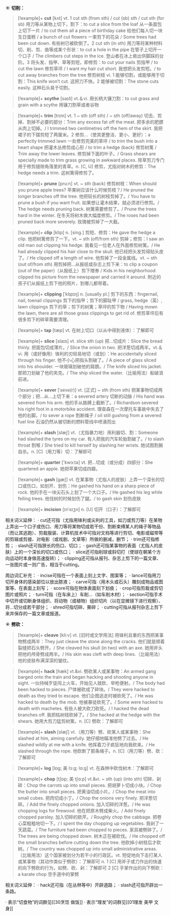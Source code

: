 ☀ <span class="category">**切削：**</span>
>[!example]+ <span class="vocabulary">**cut**</span> [kʌt] 
> <span class="definition">vt. 1 cut sth (from sth) / cut (sb) sth / cut sth (for sb) 用刀等从某物上切下，割下：</span>to cut a slice from the loaf 从一条面包上切下一片 / to cut them all a piece of birthday cake 给他们每人切一块生日蛋糕 / a bunch of cut flowers 一束剪下的花朵 / Some trees had been cut down. 有些树已被砍倒了。<span class="definition">2 cut sth (in sth) 用刀等将某种材料切、削、剪、凿等成某个形状：</span>to cut a hole in the pipe 在管子上切开一个口子 / The climbers cut steps in the ice. 登山者在冰上凿出供脚踩的台阶。<span class="definition">3 将头发、指甲、草等剪短，即修剪：</span>to cut your nails 剪指甲 / to cut the lawn 修剪草坪 / I want my hair cut short. 我想把头发剪短。/ to cut away branches from the tree 修剪树枝 <span class="definition">vi. 1 能够切割，或能够用于切割：</span>This knife won’t cut. 这把刀不快。<span class="definition">2 能够被切割：</span>The stone cuts easily. 这种石头易于切割。
            
>[!example]+ <span class="vocabulary">**scythe**</span> [saɪð]
> <span class="definition">vt.＆vi. 用长柄大镰刀割：</span>to cut grass and grain with a scythe 用镰刀割草或者谷物          

>[!example]+ <span class="vocabulary">**trim**</span> [trɪm]
> <span class="definition">vt. 1 ~ sth (off sth) / ~ sth (off/away) 切去、剪掉、割掉不必要的部分：</span>Trim any excess fat off the meat. 把多余的肥膘从肉上切掉。/ I trimmed two centimetres off the hem of the skirt. 我把裙子的下摆剪短了两厘米。<span class="definition">2 修剪…（使其更整洁、更小、更好）：</span>a perfectly trimmed lawn 一处修剪完美的草坪 / to trim the bush into a heart shape 把灌木丛修剪成心形 / to trim a hedge (back) 修剪树篱 / Trim away the lower leaves. 修剪掉下面的叶子。/ Grass shears are specially made to trim grass growing in awkward places. 除草剪刀专门用于修剪缝隙角落里的青草。<span class="definition">n. [C, U] 修剪，尤指对树木的修剪：</span>The hedge needs a trim. 这树篱得修剪了。
           
>[!example]+ <span class="vocabulary">**prune**</span> [pru:n]
> <span class="definition">vt. ~ sth (back) 修剪树枝：</span>When should you prune apple trees? 苹果树应该什么时候剪枝？/ He pruned the longer branches off the tree. 他把较长的树枝剪掉了。/ You have to prune a bush if you want fruit. 如果想让灌木结果，就必须进行修剪。/ The hedge needs pruning back. 树篱需要修剪了。/ Prune the trees hard in the winter. 在冬天将树木做大幅度修剪。/ The roses had been pruned back more severely. 玫瑰被剪掉了一大截。
           
>[!example]+ <span class="vocabulary">**clip**</span> [klɪp]
> <span class="definition">n. [sing.] 剪短、修剪：</span>He gave the hedge a clip. 他把树篱修剪了一下。<span class="definition">vt. ~ sth (off/from sth) 剪掉；修剪：</span>I saw an old man out clipping his hedge. 我看见一位老人在外面修剪树篱。/ He had already clipped his hair close to the skull. 他已经把头发剪得贴头皮了。/ He clipped off a length of wire. 他剪掉了一段金属线。<span class="definition">vt. ~ sth (out of/from sth) 用剪掉把…从报纸或杂志上剪下来：</span>to clip a coupon (out of the paper)（从报纸上）剪下赠券 / Kids in his neighborhood clipped his picture from the newspaper and carried it around. 附近的孩子们从报纸上剪下他的照片，到哪儿都带着。
           
>[!example]+ <span class="vocabulary">**clipping**</span> [ˈklɪpɪŋ]
> <span class="definition">n. [usually pl.] 剪下的东西：</span>fingernail, nail, toenail clippings 剪下的指甲；剪下的脚趾甲 / grass, hedge（英）, lawn clippings 剪下的草；剪下的树篱；草坪的剪下物 / Having mown the lawn, there are all those grass clippings to get rid of. 修剪草坪后有很多剪下的碎草需要清理。

>[!example]+ <span class="vocabulary">**tap**</span> [tæp] 
> <span class="definition">vt. 在树上切口（以从中得到液体）：</span>了解即可

>[!example]+ <span class="vocabulary">**slice**</span> [slaɪs] 
> <span class="definition">vt. slice sth (up) 把…切成片：</span>Slice the bread thinly. 把面包切成薄片。/ Slice the onion in two. 把洋葱切成两半。<span class="definition">vt.＆vi. 用（或好像用）锋利的刃轻易地切（或划）：</span>He accidentally sliced through his finger. 他不小心把指头割破了。/ A piece of glass sliced into his shoulder. 一块玻璃划破他的肩膀。/ The knife sliced his jacket. 那把刀划破了他的夹克。/ The ship sliced the water.（比喻用法）船破浪前进。

>[!example]+ <span class="vocabulary">**sever**</span> [ˈsevə(r)]
> <span class="definition">vt. [正式] ~ sth (from sth) 把某事物切成两个部分；把…从…上切下来：</span>a severed artery 切断的动脉 / His hand was severed from his arm. 他的手从胳膊上截断了。/ Richardson severed his right foot in a motorbike accident. 理查森在一次摩托车事故中失去了他的右脚。/ to sever a rope 割断绳子 / oil still gushing from a severed fuel line 石油仍然从被切断的燃料管线中喷涌而出
           
>[!example]+ <span class="vocabulary">**slash**</span> [slæʃ]
> <span class="definition">vt.（尤指暴力地）用利器切、割：</span>Someone had slashed the tyres on my car. 有人把我的汽车轮胎割破了。/ to slash throat 割喉 / She tried to kill herself by slashing her wrists. 她试图割腕自杀。<span class="definition">n. [C]（用刀等）切：</span>了解即可

>[!example]+ <span class="vocabulary">**quarter**</span> ['kwɔ:tə] 
> <span class="definition">vt. 把…切成（或分成）四部分：</span>She quartered an apple. 她把苹果切成四瓣。
           
>[!example]+ <span class="vocabulary">**gash**</span> [gæʃ]
> <span class="definition">vt. 在某事物（尤指人的皮肤）上弄一个深长的切口或伤口，如划开、划伤：</span>He gashed his hand on a sharp piece of rock. 他的手在一块尖石头上划了一个大口子。/ He gashed his leg while felling trees. 他伐树的时候划伤了腿。/ to gash skin 划伤皮肤
           
>[!example]+ <span class="vocabulary">**incision**</span> [ɪnˈsɪʒn]
> <span class="definition">n. [U] 切开（口子）：</span>了解即可

相关词义延伸：
· cut还可指（尤指用锋利或尖利的工具，如刀或剪刀等）在某物上弄出一个口子或伤口、用刀等将某物切成若干份、割断束缚某人的绳子等物品（而让其逃跑）、剪裁服装、计算机技术中可指对文档等进行剪切、电影或磁带等的剪辑或剪接、对电影（或戏剧、文章等）所做的删减，删节；
· trim还可指修剪；
· slash还可指狭长的伤口、切口；
· gash还可指某事物的表面（尤指人的皮肤）上的一个深长的切口或伤口；
· slice还可指削球或斜切打（使球在朝某个方向运动时本身做高速旋转）；
· clipping还可指从报刊、杂志上剪下的一篇文章、一张图片或一则广告，相当于cutting。

周边词汇补充：
· incise可指在一个表面上刻上文字、图案等；
· lance可指用刀切开身体的感染部位以放出脓液；
· carve可指（用木头或石头）雕刻成物品或图案等、在表面上刻写；
· score可指在物体表面刻下划痕；
· crop可指剪裁或剪切图片或照片；
· turn可指（在车床上）车削…（如车削木材）；
· section可指手术中切开或切断身体组织、将动物（或植物）组织切片（以在显微镜下进行观察）、将…切分成若干部分；
· shred可指切碎、撕碎；
· cutting可指从报刊杂志上剪下来并保存的一篇文章或报道。

☀ <span class="category">**劈砍：**</span>
>[!example]+ <span class="vocabulary">**cleave**</span> [kli:v]
> <span class="definition">vt. [旧时或文学用法] 用锋利且重的东西把某事物劈成两半：</span>They just cleave the stone along the cracks. 他们就是顺着裂缝把石头劈开。/ She cleaved his skull (in two) with an axe. 她用斧头把他的颅骨劈成两半。/ His skin was cleft with deep lines.（比喻用法）他的皮肤布满深深的皱纹。
           
>[!example]+ <span class="vocabulary">**hack**</span> [hæk]
> <span class="definition">vt.&vi. 劈砍某人或某事物：</span>An armed gang barged onto the train and began hacking and shooting anyone in sight. 一伙持械歹徒闯上火车，开始见人就砍、举枪便射。/ The body had been hacked to pieces. 尸体被砍成了碎块。/ They were hacked to death as they tried to escape. 他们企图逃走时被砍死了。/ He was hacked to death by the mob. 他被暴徒砍死了。/ Some were hacked to death with machetes. 有些人被大砍刀砍死。/ I hacked the dead branches off. 我把枯树枝砍掉了。/ She hacked at the hedge with the shears. 她用大剪刀猛剪树篱。<span class="definition">n. [C] 劈砍：</span>了解即可
           
>[!example]+ <span class="vocabulary">**slash**</span> [slæʃ]
> <span class="definition">vt.（用刀等）劈、砍某人或某事物：</span>She slashed at him, aiming carefully. 她仔细地瞄准他劈了过去。/ He slashed wildly at me with a knife. 他挥着刀子疯狂地向我砍来。/ He slashed through the rope. 他砍断了那条绳子。<span class="definition">n. [C]（用刀等）劈、砍：</span>了解即可
           
>[!example]+ <span class="vocabulary">**log**</span> [lɒg; 美 lɔ:g; lɑ:g]
> <span class="definition">vt. 在森林中砍伐树木：</span>了解即可
           
>[!example]+ <span class="vocabulary">**chop**</span> [tʃɒp; 美 tʃɑ:p]
> <span class="definition">vt.&vi. ~ sth (up) (into sth) 切碎、剁碎：</span>Chop the carrots up into small pieces. 把胡萝卜切成小块。/ Chop the butter into small pieces. 把黄油切成小片。/ Chop the meat into small cubes. 把肉切成小丁。/ Chop the onions very finely. 把洋葱切碎。/ Add the finely chopped onions. 加入切碎的洋葱。/ He was chopping logs for firewood. 他在把原木劈成柴火。/ Add finely chopped parsley. 加入切碎的欧芹。/ Roughly chop the cabbage. 把卷心菜粗粗地切一下。/ I spent the day chopping up vegetables. 我剁了一天蔬菜。/ The furniture had been chopped to pieces. 家具被劈碎了。/ The trees are being chopped down. 树木正在被砍伐。/ He chopped off the small branches before cutting down the tree. 他砍掉小树枝后才砍树。/ The country was chopped up into small administrative areas.（比喻用法）这个国家被划分为若干小的行政区。<span class="definition">vt. 短促地向下击打某人或某事物（其动作类似于劈砍）：</span>了解即可 <span class="definition">n. 1 [C] 用斧子或刀作出的快速的向下劈砍的行为，如劈、砍、剁：</span>了解即可 <span class="definition">2 [C] 手掌作出的向下劈砍：</span>a karate chop 空手道中的掌劈
  
相关词义延伸：
· hack还可指（在丛林等中）开辟道路；
· slash还可指开辟出一条路。

· 表示“切食物”的词群见[[30烹饪 做饭]]
· 表示“理发”的词群见[[01理发 美甲 文身]]
